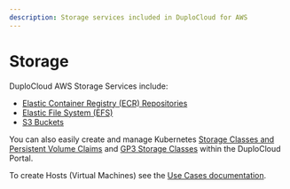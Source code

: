 ```yaml
---
description: Storage services included in DuploCloud for AWS
---
```


# Storage

DuploCloud AWS Storage Services include:

* [Elastic Container Registry (ECR) Repositories](../../../overview/aws-services/lambda/create-lambda-using-container-image.md#0-toc-title-1)
* [Elastic File System (EFS)](../elastic-file-system-efs/)
* [S3 Buckets](../../../overview/aws-services/s3-bucket.md)

You can also easily create and manage Kubernetes [Storage Classes and Persistent Volume Claims](../../../overview/aws-services/storage/adding-k8s-storage-class.md) and [GP3 Storage Classes](../../../overview/aws-services/storage/gp3-storage-class.md) within the DuploCloud Portal.

To create Hosts (Virtual Machines) see the [Use Cases documentation](../../../overview-2/use-cases/hosts-vms/).
